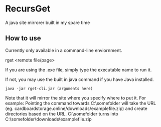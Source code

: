 # RecursGet
A java site mirrorer built in my spare time

## How to use
Currently only available in a command-line enviornment.

rget <remote file/page> <local directory>

If you are using the .exe file, simply type the executable name to run it.

If not, you may use the built in java command if you have Java installed.

```java -jar rget-cli.jar (arguments here)```

Note that it will mirror the site where you specify where to put it. For example:
Pointing the command towards C:\somefolder will take the URL (eg. cardboardstorage.online/downloads/examplefile.zip) and create directories based on the URL.
C:\somefolder turns into C:\somefolder\downloads\examplefile.zip
